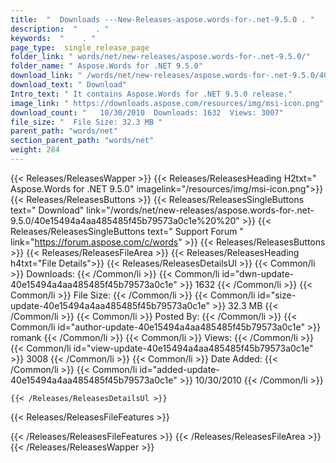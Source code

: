 ```yaml
---
title:  "  Downloads ---New-Releases-aspose.words-for-.net-9.5.0 . " 
description:  "    . " 
keywords:  "    . " 
page_type:  single_release_page
folder_link: " words/net/new-releases/aspose.words-for-.net-9.5.0/"
folder_name: " Aspose.Words for .NET 9.5.0"
download_link: " /words/net/new-releases/aspose.words-for-.net-9.5.0/40e15494a4aa485485f45b79573a0c1e"
download_text: " Download"
Intro_text: " It contains Aspose.Words for .NET 9.5.0 release."
image_link: " https://downloads.aspose.com/resources/img/msi-icon.png"
download_count: "   10/30/2010  Downloads: 1632  Views: 3007"
file_size: "  File Size: 32.3 MB "
parent_path: "words/net"
section_parent_path: "words/net"
weight: 284 
---
```


{{< Releases/ReleasesWapper >}}
  {{< Releases/ReleasesHeading H2txt=" Aspose.Words for .NET 9.5.0" imagelink="/resources/img/msi-icon.png">}}
  {{< Releases/ReleasesButtons >}}
    {{< Releases/ReleasesSingleButtons text=" Download" link="/words/net/new-releases/aspose.words-for-.net-9.5.0/40e15494a4aa485485f45b79573a0c1e%20%20" >}}
    {{< Releases/ReleasesSingleButtons text=" Support Forum " link="https://forum.aspose.com/c/words" >}}
  {{< Releases/ReleasesButtons >}}
  {{< Releases/ReleasesFileArea >}}
    {{< Releases/ReleasesHeading h4txt="File Details">}}
    {{< Releases/ReleasesDetailsUl >}}
            {{< Common/li  >}} Downloads: {{< /Common/li >}} 
      {{< Common/li id="dwn-update-40e15494a4aa485485f45b79573a0c1e" >}} 1632 {{< /Common/li >}} 
      {{< Common/li  >}} File Size: {{< /Common/li >}} 
      {{< Common/li id="size-update-40e15494a4aa485485f45b79573a0c1e" >}} 32.3 MB {{< /Common/li >}} 
      {{< Common/li  >}} Posted By: {{< /Common/li >}} 
      {{< Common/li id="author-update-40e15494a4aa485485f45b79573a0c1e" >}} romank {{< /Common/li >}} 
      {{< Common/li  >}} Views: {{< /Common/li >}} 
      {{< Common/li id="view-update-40e15494a4aa485485f45b79573a0c1e" >}} 3008 {{< /Common/li >}} 
      {{< Common/li  >}} Date Added: {{< /Common/li >}} 
      {{< Common/li id="added-update-40e15494a4aa485485f45b79573a0c1e" >}} 10/30/2010 {{< /Common/li >}} 

    {{< /Releases/ReleasesDetailsUl >}}

  {{< Releases/ReleasesFileFeatures >}}
      
  {{< /Releases/ReleasesFileFeatures >}}
 {{< /Releases/ReleasesFileArea >}}
{{< /Releases/ReleasesWapper >}}


